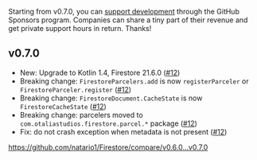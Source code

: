 Starting from v0.7.0, you can [support development](https://github.com/sponsors/natario1) through the GitHub Sponsors program. 
Companies can share a tiny part of their revenue and get private support hours in return. Thanks!

## v0.7.0

- New: Upgrade to Kotlin 1.4, Firestore 21.6.0 ([#12][12])
- Breaking change: `FirestoreParcelers.add` is now `registerParceler` or `FirestoreParceler.register` ([#12][12])
- Breaking change: `FirestoreDocument.CacheState` is now `FirestoreCacheState` ([#12][12])
- Breaking change: parcelers moved to `com.otaliastudios.firestore.parcel.*` package ([#12][12])
- Fix: do not crash exception when metadata is not present ([#12][12])

<https://github.com/natario1/Firestore/compare/v0.6.0...v0.7.0>

[natario1]: https://github.com/natario1

[12]: https://github.com/natario1/Firestore/pull/12
